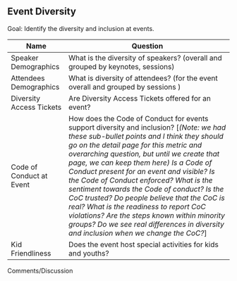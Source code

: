 ## Event Diversity

Goal: Identify the diversity and inclusion at events.

Name | Question
--- | ---
Speaker Demographics | What is the diversity of speakers? (overall and grouped by keynotes, sessions)
Attendees Demographics | What is diversity of attendees? (for the event overall and grouped by sessions )
Diversity Access Tickets | Are Diversity Access Tickets offered for an event?
Code of Conduct at Event | How does the Code of Conduct for events support diversity and inclusion? [*(Note: we had these sub-bullet points and I think they should go on the detail page for this metric and overarching question, but until we create that page, we can keep them here) Is a Code of Conduct present for an event and visible? Is the Code of Conduct enforced? What is the sentiment towards the Code of conduct? Is the CoC trusted? Do people believe that the CoC is real? What is the readiness to report CoC violations? Are the steps known within minority groups? Do we see real differences in diversity and inclusion when we change the CoC?*]
Kid Friendliness | Does the event host special activities for kids and youths?


Comments/Discussion
